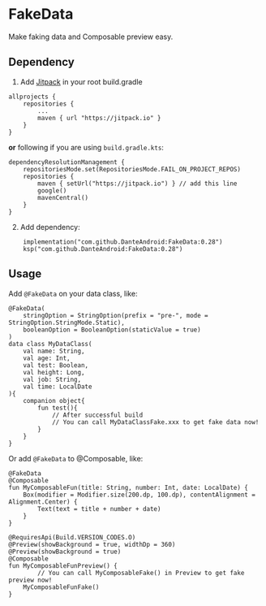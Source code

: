 # FakeData

Make faking data and Composable preview easy.

## Dependency

1. Add [Jitpack](https://jitpack.io/#DanteAndroid/FakeData) in your root build.gradle

```
allprojects {
    repositories {
        ...
        maven { url "https://jitpack.io" }
    }
}
```

**or** following if you are using `build.gradle.kts`:

```
dependencyResolutionManagement {
    repositoriesMode.set(RepositoriesMode.FAIL_ON_PROJECT_REPOS)
    repositories {
        maven { setUrl("https://jitpack.io") } // add this line
        google()
        mavenCentral()
    }
}
```

2. Add dependency:

```
    implementation("com.github.DanteAndroid:FakeData:0.28")
    ksp("com.github.DanteAndroid:FakeData:0.28")
```

## Usage

Add `@FakeData` on your data class, like:

```
@FakeData(
    stringOption = StringOption(prefix = "pre-", mode = StringOption.StringMode.Static),
    booleanOption = BooleanOption(staticValue = true)
)
data class MyDataClass(
    val name: String,
    val age: Int,
    val test: Boolean,
    val height: Long,
    val job: String,
    val time: LocalDate
){
    companion object{
        fun test(){
            // After successful build 
            // You can call MyDataClassFake.xxx to get fake data now!
        }
    }
}
```

Or add `@FakeData` to @Composable, like:

```
@FakeData
@Composable
fun MyComposableFun(title: String, number: Int, date: LocalDate) {
    Box(modifier = Modifier.size(200.dp, 100.dp), contentAlignment = Alignment.Center) {
        Text(text = title + number + date)
    }
}

@RequiresApi(Build.VERSION_CODES.O)
@Preview(showBackground = true, widthDp = 360)
@Preview(showBackground = true)
@Composable
fun MyComposableFunPreview() {
		// You can call MyComposableFake() in Preview to get fake preview now!
    MyComposableFunFake()
}
```




